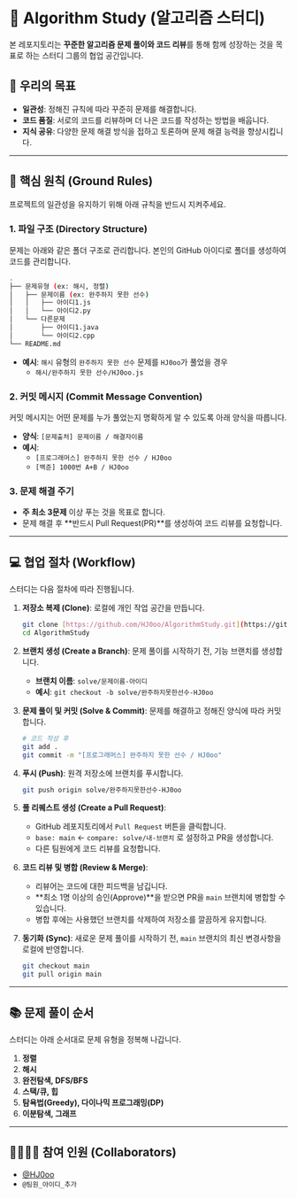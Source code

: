 ﻿# 🚀 Algorithm Study (알고리즘 스터디)

본 레포지토리는 **꾸준한 알고리즘 문제 풀이와 코드 리뷰**를 통해 함께 성장하는 것을 목표로 하는 스터디 그룹의 협업 공간입니다.

## 🎯 우리의 목표

* **일관성**: 정해진 규칙에 따라 꾸준히 문제를 해결합니다.
* **코드 품질**: 서로의 코드를 리뷰하며 더 나은 코드를 작성하는 방법을 배웁니다.
* **지식 공유**: 다양한 문제 해결 방식을 접하고 토론하며 문제 해결 능력을 향상시킵니다.

***

## 📌 핵심 원칙 (Ground Rules)

프로젝트의 일관성을 유지하기 위해 아래 규칙을 반드시 지켜주세요.

### 1. 파일 구조 (Directory Structure)

문제는 아래와 같은 폴더 구조로 관리합니다. 본인의 GitHub 아이디로 폴더를 생성하여 코드를 관리합니다.

```bash
.
├── 문제유형 (ex: 해시, 정렬)
│   ├── 문제이름 (ex: 완주하지 못한 선수)
│   │   ├── 아이디1.js
│   │   └── 아이디2.py
│   └── 다른문제
│       ├── 아이디1.java
│       └── 아이디2.cpp
└── README.md
```


* **예시**: `해시` 유형의 `완주하지 못한 선수` 문제를 `HJ0oo`가 풀었을 경우
    * `해시/완주하지 못한 선수/HJ0oo.js`

### 2. 커밋 메시지 (Commit Message Convention)

커밋 메시지는 어떤 문제를 누가 풀었는지 명확하게 알 수 있도록 아래 양식을 따릅니다.

* **양식**: `[문제출처] 문제이름 / 해결자이름`
* **예시**:
    * `[프로그래머스] 완주하지 못한 선수 / HJ0oo`
    * `[백준] 1000번 A+B / HJ0oo`

### 3. 문제 해결 주기

* **주 최소 3문제** 이상 푸는 것을 목표로 합니다.
* 문제 해결 후 **반드시 Pull Request(PR)**를 생성하여 코드 리뷰를 요청합니다.

***

## 💻 협업 절차 (Workflow)

스터디는 다음 절차에 따라 진행됩니다.

1.  **저장소 복제 (Clone)**: 로컬에 개인 작업 공간을 만듭니다.
    ```bash
    git clone [https://github.com/HJ0oo/AlgorithmStudy.git](https://github.com/HJ0oo/AlgorithmStudy.git)
    cd AlgorithmStudy
    ```

2.  **브랜치 생성 (Create a Branch)**: 문제 풀이를 시작하기 전, 기능 브랜치를 생성합니다.
    * **브랜치 이름**: `solve/문제이름-아이디`
    * **예시**: `git checkout -b solve/완주하지못한선수-HJ0oo`

3.  **문제 풀이 및 커밋 (Solve & Commit)**: 문제를 해결하고 정해진 양식에 따라 커밋합니다.
    ```bash
    # 코드 작성 후
    git add .
    git commit -m "[프로그래머스] 완주하지 못한 선수 / HJ0oo"
    ```

4.  **푸시 (Push)**: 원격 저장소에 브랜치를 푸시합니다.
    ```bash
    git push origin solve/완주하지못한선수-HJ0oo
    ```

5.  **풀 리퀘스트 생성 (Create a Pull Request)**:
    * GitHub 레포지토리에서 `Pull Request` 버튼을 클릭합니다.
    * `base: main` ← `compare: solve/내-브랜치` 로 설정하고 PR을 생성합니다.
    * 다른 팀원에게 코드 리뷰를 요청합니다.

6.  **코드 리뷰 및 병합 (Review & Merge)**:
    * 리뷰어는 코드에 대한 피드백을 남깁니다.
    * **최소 1명 이상의 승인(Approve)**을 받으면 PR을 `main` 브랜치에 병합할 수 있습니다.
    * 병합 후에는 사용했던 브랜치를 삭제하여 저장소를 깔끔하게 유지합니다.

7.  **동기화 (Sync)**: 새로운 문제 풀이를 시작하기 전, `main` 브랜치의 최신 변경사항을 로컬에 반영합니다.
    ```bash
    git checkout main
    git pull origin main
    ```

***

## 📚 문제 풀이 순서

스터디는 아래 순서대로 문제 유형을 정복해 나갑니다.

1.  **정렬**
2.  **해시**
3.  **완전탐색, DFS/BFS**
4.  **스택/큐, 힙**
5.  **탐욕법(Greedy), 다이나믹 프로그래밍(DP)**
6.  **이분탐색, 그래프**

***

## 👨‍👩‍👧‍👦 참여 인원 (Collaborators)

* [@HJ0oo](https://github.com/HJ0oo)
* `@팀원_아이디_추가`